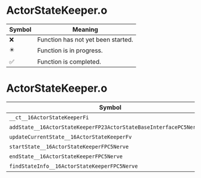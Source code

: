 # ActorStateKeeper.o
| Symbol | Meaning 
| ------------- | ------------- 
| :x: | Function has not yet been started. 
| :eight_pointed_black_star: | Function is in progress. 
| :white_check_mark: | Function is completed. 


# ActorStateKeeper.o
| Symbol | Decompiled? |
| ------------- | ------------- |
| `__ct__16ActorStateKeeperFi` | :x: |
| `addState__16ActorStateKeeperFP23ActorStateBaseInterfacePC5NervePCc` | :x: |
| `updateCurrentState__16ActorStateKeeperFv` | :white_check_mark: |
| `startState__16ActorStateKeeperFPC5Nerve` | :white_check_mark: |
| `endState__16ActorStateKeeperFPC5Nerve` | :white_check_mark: |
| `findStateInfo__16ActorStateKeeperFPC5Nerve` | :x: |
